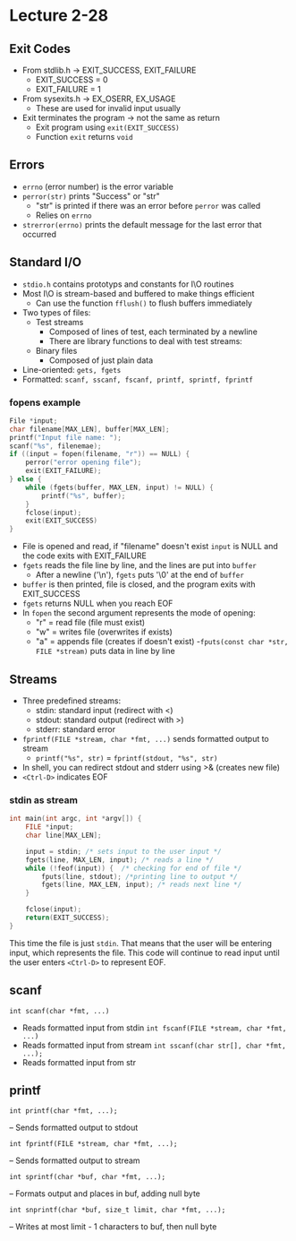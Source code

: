 # Lecture 2-28
## Exit Codes
- From stdlib.h -> EXIT_SUCCESS, EXIT_FAILURE
    + EXIT_SUCCESS = 0
    + EXIT_FAILURE = 1
- From sysexits.h -> EX_OSERR, EX_USAGE
    + These are used for invalid input usually
- Exit terminates the program -> not the same as return
    + Exit program using `exit(EXIT_SUCCESS)`
    + Function `exit` returns `void`

## Errors
- `errno` (error number) is the error variable
- `perror(str)` prints "Success" or "str"
    + "str" is printed if there was an error before `perror` was called
    + Relies on `errno`
- `strerror(errno)` prints the default message for the last error that occurred 

## Standard I/O
- `stdio.h` contains prototyps and constants for I\O routines
- Most I\O is stream-based and buffered to make things efficient
    + Can use the function `fflush()` to flush buffers immediately
- Two types of files:
    + Test streams
        * Composed of lines of test, each terminated by a newline
        * There are library functions to deal with test streams:
    + Binary files 
        * Composed of just plain data
- Line-oriented: `gets, fgets`
- Formatted: `scanf, sscanf, fscanf, printf, sprintf, fprintf`

### fopens example
```c
File *input; 
char filename[MAX_LEN], buffer[MAX_LEN];
printf("Input file name: "); 
scanf("%s", filenemae); 
if ((input = fopen(filename, "r")) == NULL) {
    perror("error opening file"); 
    exit(EXIT_FAILURE);
} else {
    while (fgets(buffer, MAX_LEN, input) != NULL) {
        printf("%s", buffer);
    }
    fclose(input);
    exit(EXIT_SUCCESS)
}
```
- File is opened and read, if "filename" doesn't exist `input` is NULL and the code exits with EXIT_FAILURE
- `fgets` reads the file line by line, and the lines are put into `buffer`
    + After a newline ('\n'), `fgets` puts '\0' at the end of `buffer`
- `buffer` is then printed, file is closed, and the program exits with EXIT_SUCCESS
- `fgets` returns NULL when you reach EOF
- In `fopen` the second argument represents the mode of opening: 
    + "r" = read file (file must exist)
    + "w" = writes file (overwrites if exists)
    + "a" = appends file (creates if doesn't exist)
-`fputs(const char *str, FILE *stream)` puts data in line by line

## Streams
- Three predefined streams: 
    + stdin: standard input (redirect with <)
    + stdout: standard output (redirect with >)
    + stderr: standard error
- `fprintf(FILE *stream, char *fmt, ...)` sends formatted output to stream
    + `printf("%s", str)` = `fprintf(stdout, "%s", str)`
- In shell, you can redirect stdout and stderr using >& (creates new file)
- `<Ctrl-D>` indicates EOF

### stdin as stream
```c
int main(int argc, int *argv[]) {
    FILE *input; 
    char line[MAX_LEN];

    input = stdin; /* sets input to the user input */
    fgets(line, MAX_LEN, input); /* reads a line */
    while (!feof(input)) {  /* checking for end of file */
        fputs(line, stdout); /*printing line to output */
        fgets(line, MAX_LEN, input); /* reads next line */
    }

    fclose(input);
    return(EXIT_SUCCESS);
}
```
This time the file is just `stdin`. That means that the user will be entering input, which represents the file. This code will continue to read input until the user enters `<Ctrl-D>` to represent EOF.

## scanf
`int scanf(char *fmt, ...)`
- Reads formatted input from stdin
`int fscanf(FILE *stream, char *fmt, ...)`
- Reads formatted input from stream
`int sscanf(char str[], char *fmt, ...);`
- Reads formatted input from str

## printf
`int printf(char *fmt, ...);`

– Sends formatted output to stdout

`int fprintf(FILE *stream, char *fmt, ...);`

– Sends formatted output to stream

`int sprintf(char *buf, char *fmt, ...);`

– Formats output and places in buf, adding null byte

`int snprintf(char *buf, size_t limit, char *fmt, ...);`

– Writes at most limit - 1 characters to buf, then null byte






















